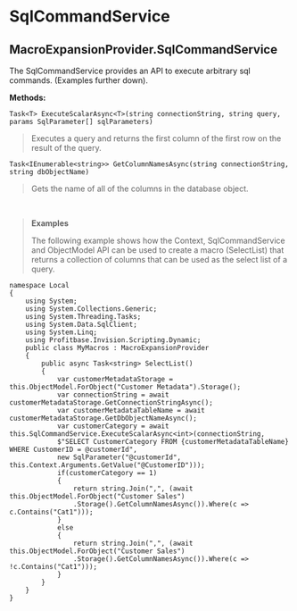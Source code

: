 
# SqlCommandService

## MacroExpansionProvider.SqlCommandService

The SqlCommandService provides an API to execute arbitrary sql commands. (Examples further down).
<br/>

**Methods:**

``Task<T> ExecuteScalarAsync<T>(string connectionString, string query, params SqlParameter[] sqlParameters)``
>Executes a query and returns the first column of the first row on the result of the query.

``Task<IEnumerable<string>> GetColumnNamesAsync(string connectionString, string dbObjectName)``
>Gets the name of all of the columns in the database object.




<br/>

>**Examples**
>
>The following example shows how the Context, SqlCommandService and ObjectModel API can be used to create a macro (SelectList) that returns a collection of columns that can be used as the select list of a query.
>
>
    namespace Local
    {
        using System; 
        using System.Collections.Generic;
        using System.Threading.Tasks;
        using System.Data.SqlClient;
        using System.Linq;
        using Profitbase.Invision.Scripting.Dynamic;
        public class MyMacros : MacroExpansionProvider
        {           
            public async Task<string> SelectList()
            {
                var customerMetadataStorage = this.ObjectModel.ForObject("Customer Metadata").Storage();
                var connectionString = await customerMetadataStorage.GetConnectionStringAsync();
                var customerMetadataTableName = await customerMetadataStorage.GetDbObjectNameAsync();
                var customerCategory = await this.SqlCommandService.ExecuteScalarAsync<int>(connectionString,  
                $"SELECT CustomerCategory FROM {customerMetadataTableName} WHERE CustomerID = @customerId", 
                new SqlParameter("@customerId", this.Context.Arguments.GetValue("@CustomerID")));
                if(customerCategory == 1)
                {
                    return string.Join(",", (await this.ObjectModel.ForObject("Customer Sales")  
                    .Storage().GetColumnNamesAsync()).Where(c => c.Contains("Cat1")));
                }
                else
                {
                    return string.Join(",", (await this.ObjectModel.ForObject("Customer Sales")  
                    .Storage().GetColumnNamesAsync()).Where(c => !c.Contains("Cat1")));
                }
            }
        }
    }

